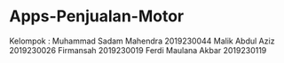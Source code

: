# Apps-Penjualan-Motor
Kelompok : 
Muhammad Sadam Mahendra 2019230044
Malik Abdul Aziz 2019230026
Firmansah 2019230019
Ferdi Maulana Akbar 2019230119

